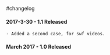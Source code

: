 
#changelog

#### 2017-3-30  - 1.1 Released

    - Added a second case, for swf videos. 

#### March 2017 - 1.0 Released 
